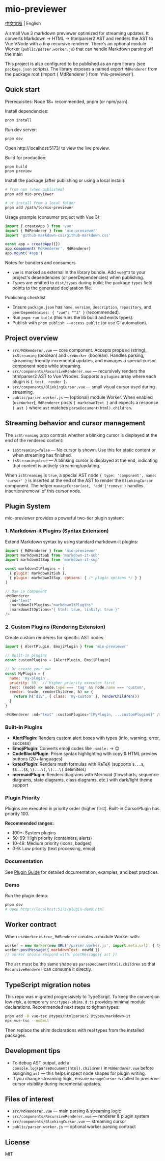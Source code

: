 # mio-previewer

[中文文档](./README.zh-CN.md) | English

A small Vue 3 markdown previewer optimized for streaming updates. It
converts Markdown -> HTML -> htmlparser2 AST and renders the AST to Vue
VNode with a tiny recursive renderer. There's an optional module Worker
(`public/parser.worker.js`) that can handle Markdown parsing off the main

This project is also configured to be published as an npm library (see
`package.json` scripts). The library exposes a named export `MdRenderer`
from the package root (import { MdRenderer } from 'mio-previewer').
## Quick start

Prerequisites: Node 18+ recommended, pnpm (or npm/yarn).

Install dependencies:

```bash
pnpm install
```

Run dev server:

```bash
pnpm dev
```

Open http://localhost:5173/ to view the live preview.

Build for production:

```bash
pnpm build
pnpm preview
```

Install the package (after publishing or using a local install):

```bash
# from npm (when published)
pnpm add mio-previewer

# or install from a local folder
pnpm add /path/to/mio-previewer
```

Usage example (consumer project with Vue 3):

```js
import { createApp } from 'vue'
import { MdRenderer } from 'mio-previewer'
import 'github-markdown-css/github-markdown.css'

const app = createApp({})
app.component('MdRenderer', MdRenderer)
app.mount('#app')
```

Notes for bundlers and consumers
- `vue` is marked as external in the library bundle. Add `vue@^3` to
	your project's dependencies (or peerDependencies) when publishing.
- Types are emitted to `dist/types` during build; the package `types`
	field points to the generated declaration file.

Publishing checklist
- Ensure `package.json` has `name`, `version`, `description`, `repository`,
	and `peerDependencies: { "vue": "^3" }` (recommended).
- Run `pnpm run build` (this runs the lib build and emits types).
- Publish with `pnpm publish --access public` (or use CI automation).
## Project overview

- `src/MdRenderer.vue` — core component. Accepts props `md` (string),
	`isStreaming` (boolean) and `useWorker` (boolean). Handles parsing,
	streaming-friendly incremental updates, and manages a special cursor
	component node while streaming.
- `src/components/RecursiveRenderer.vue` — recursively renders the
	htmlparser2 AST to Vue VNodes. Supports a `plugins` array where each
	plugin is `{ test, render }`.
- `src/components/BlinkingCursor.vue` — small visual cursor used during
	streaming.
- `public/parser.worker.js` — (optional) module Worker. When enabled
	(`useWorker`), `MdRenderer` posts `{ markdownText }` and expects a
	response `{ ast }` where `ast` matches `parseDocument(html).children`.

## Streaming behavior and cursor management

The `isStreaming` prop controls whether a blinking cursor is displayed at the end of the rendered content:

- `isStreaming=false` — No cursor is shown. Use this for static content or when streaming has finished.
- `isStreaming=true` — A blinking cursor is displayed at the end, indicating that content is actively streaming/updating.

When `isStreaming` is `true`, a special AST node `{ type: 'component', name: 'cursor' }` is inserted at the end of the AST to render the `BlinkingCursor` component. The helper `manageCursor(ast, 'add'|'remove')` handles insertion/removal of this cursor node.

## Plugin System

mio-previewer provides a powerful two-tier plugin system:

### 1. Markdown-it Plugins (Syntax Extension)

Extend Markdown syntax by using standard markdown-it plugins:

```js
import { MdRenderer } from 'mio-previewer'
import markdownItSub from 'markdown-it-sub'
import markdownItSup from 'markdown-it-sup'

const markdownItPlugins = [
  { plugin: markdownItSub },
  { plugin: markdownItSup, options: { /* plugin options */ } }
]

// Use in component
<MdRenderer 
  :md="text"
  :markdownItPlugins="markdownItPlugins"
  :markdownItOptions="{ html: true, linkify: true }"
/>
```

### 2. Custom Plugins (Rendering Extension)

Create custom renderers for specific AST nodes:

```js
import { AlertPlugin, EmojiPlugin } from 'mio-previewer'

// Built-in plugins
const customPlugins = [AlertPlugin, EmojiPlugin]

// Or create your own
const MyPlugin = {
  name: 'my-plugin',
  priority: 50,  // Higher priority executes first
  test: (node) => node.type === 'tag' && node.name === 'custom',
  render: (node, renderChildren, h) => {
    return h('div', { class: 'my-custom' }, renderChildren())
  }
}

<MdRenderer :md="text" :customPlugins="[MyPlugin, ...customPlugins]" />
```

### Built-in Plugins

- **AlertPlugin**: Renders custom alert boxes with types (info, warning, error, success)
- **EmojiPlugin**: Converts emoji codes like `:smile:` → 😊
- **CodeBlockPlugin**: Prism syntax highlighting with copy & HTML preview buttons (20+ languages)
- **katexPlugin**: Renders math formulas with KaTeX (supports `$...$`, `$$...$$`, `\(...\)`, `\[...\]` delimiters)
- **mermaidPlugin**: Renders diagrams with Mermaid (flowcharts, sequence diagrams, state diagrams, class diagrams, etc.) with dark/light theme support

### Plugin Priority

Plugins are executed in priority order (higher first). Built-in CursorPlugin has priority 100.

**Recommended ranges:**
- 100+: System plugins
- 50-99: High priority (containers, alerts)
- 10-49: Medium priority (icons, badges)
- 0-9: Low priority (text processing, emoji)

### Documentation

See [Plugin Guide](./docs/PLUGIN_GUIDE.md) for detailed documentation, examples, and best practices.

### Demo

Run the plugin demo:
```bash
pnpm dev
# Open http://localhost:5173/plugin-demo.html
```

## Worker contract

When `useWorker` is `true`, `MdRenderer` creates a module Worker with:

```js
worker = new Worker(new URL('/parser.worker.js', import.meta.url), { type: 'module' })
worker.postMessage({ markdownText: newMd })
// worker should respond with: postMessage({ ast })
```

The `ast` must be the same shape as `parseDocument(html).children` so
that `RecursiveRenderer` can consume it directly.

## TypeScript migration notes

This repo was migrated progressively to TypeScript. To keep the
conversion low-risk, a temporary `src/types-shims.d.ts` provides minimal
module declarations. Recommended next steps to tighten types:

```bash
pnpm add -D vue-tsc @types/htmlparser2 @types/markdown-it
npx vue-tsc --noEmit
```

Then replace the shim declarations with real types from the installed
packages.

## Development tips

- To debug AST output, add a `console.log(parseDocument(html).children)`
	in `MdRenderer.vue` before assigning `ast` — this helps inspect node
	shapes for plugin writing.
- If you change streaming logic, ensure `manageCursor` is called to
	preserve cursor visibility during incremental updates.

## Files of interest

- `src/MdRenderer.vue` — main parsing & streaming logic
- `src/components/RecursiveRenderer.vue` — renderer & plugin system
- `src/components/BlinkingCursor.vue` — streaming cursor
- `public/parser.worker.js` — optional worker parsing contract

## License

MIT
